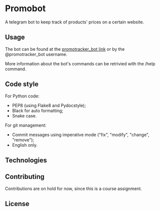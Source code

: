 # Promobot

A telegram bot to keep track of products' prices on a certain website. 

## Usage

The bot can be found at the [promotracker_bot link](http://t.me/promotracker_bot) or by the @promotracker_bot username.

More information about the bot's commands can be retrivied with the /help command.

## Code style

For Python code:
* PEP8 (using Flake8 and Pydocstyle);
* Black for auto formatting;
* Snake case.

For git management:
* Commit messages using imperative mode ("fix", "modify", "change", "remove");
* English only.

## Technologies

## Contributing

Contributions are on hold for now, since this is a course assignment.

## License
